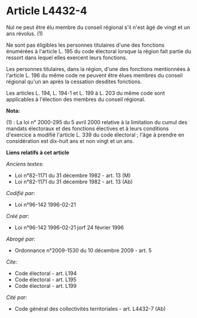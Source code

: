 # Article L4432-4

Nul ne peut être élu membre du conseil régional s'il n'est âgé de vingt et un ans révolus. (1) 

Ne sont pas éligibles les personnes titulaires d'une des fonctions énumérées à l'article L. 195 du code électoral lorsque la
région fait partie du ressort dans lequel elles exercent leurs fonctions. 

Les personnes titulaires, dans la région, d'une des fonctions mentionnées à l'article L. 196 du même code ne peuvent être
élues membres du conseil régional qu'un an après la cessation desdites fonctions. 

Les articles L. 194, L. 194-1 et L. 199 à L. 203 du même code sont applicables à l'élection des membres du conseil régional.

**Nota:**

(1) : La loi n° 2000-295 du 5 avril 2000 relative à la limitation du cumul des mandats électoraux et des fonctions électives
et à leurs conditions d'exercice a modifié l'article L. 339 du code électoral ; l'âge à prendre en considération est dix-huit
ans et non vingt et un ans.

**Liens relatifs à cet article**

_Anciens textes_:

  - Loi n°82-1171 du 31 décembre 1982 - art. 13 (M)
  - Loi n°82-1171 du 31 décembre 1982 - art. 13 (Ab)

_Codifié par_:

  - Loi n°96-142 1996-02-21

_Créé par_:

  - Loi n°96-142 1996-02-21 jorf 24 février 1996

_Abrogé par_:

  - Ordonnance n°2009-1530 du 10 décembre 2009 - art. 5

_Cite_:

  - Code électoral - art. L194
  - Code électoral - art. L195
  - Code électoral - art. L199

_Cité par_:

  - Code général des collectivités territoriales - art. L4432-7 (Ab)
